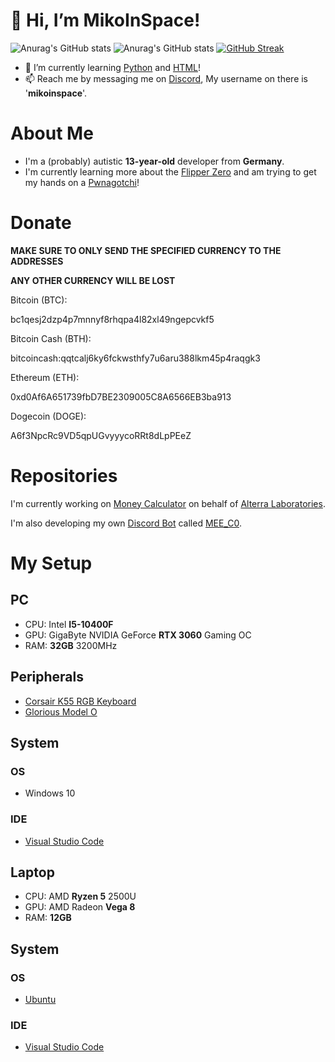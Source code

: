 # 👋 Hi, I’m MikoInSpace!
![Anurag's GitHub stats](https://github-readme-stats.vercel.app/api/top-langs/?username=mikoinspace&langs_count=8&theme=transparent)
![Anurag's GitHub stats](https://github-readme-stats.vercel.app/api?username=mikoinspace&show_icons=true&theme=transparent)
[![GitHub Streak](https://streak-stats.demolab.com/?user=MikoInSpace&theme=transparent)](https://git.io/streak-stats)
- 🌱 I’m currently learning [Python](https://python.org) and [HTML](https://en.wikipedia.org/wiki/HTML)!
- 📫 Reach me by messaging me on [Discord](https://discord.com), My username on there is '**mikoinspace**'.

# About Me
- I'm a (probably) autistic **13-year-old** developer from __Germany__.
- I'm currently learning more about the [Flipper Zero](https://flipperzero.one) and am trying to get my hands on a [Pwnagotchi](https://pwnagotchi.ai)!

# Donate
__MAKE SURE TO ONLY SEND THE SPECIFIED CURRENCY TO THE ADDRESSES__

__ANY OTHER CURRENCY WILL BE LOST__

Bitcoin (BTC): 

bc1qesj2dzp4p7mnnyf8rhqpa4l82xl49ngepcvkf5

Bitcoin Cash (BTH):

bitcoincash:qqtcalj6ky6fckwsthfy7u6aru388lkm45p4raqgk3

Ethereum (ETH): 

0xd0Af6A651739fbD7BE2309005C8A6566EB3ba913

Dogecoin (DOGE): 

A6f3NpcRc9VD5qpUGvyyycoRRt8dLpPEeZ

# Repositories

I'm currently working on [Money Calculator](https://github.com/AlterraLaboratories/Money-Calculator) on behalf of [Alterra Laboratories](https://alterralaboratories.github.io/Website/).

I'm also developing my own [Discord Bot](https://discord.com/developers/) called [MEE_C0](https://github.com/MikoInSpace/MEE_C0).

# My Setup
## PC
- CPU: Intel __I5-10400F__
- GPU: GigaByte NVIDIA GeForce __RTX 3060__ Gaming OC
- RAM: __32GB__ 3200MHz

## Peripherals
- [Corsair K55 RGB Keyboard](https://www.corsair.com/de/de/p/keyboards/ch-9206015-de/k55-rgb-gaming-keyboard-de-ch-9206015-de)
- [Glorious Model O](https://www.gloriousgaming.com/products/glorious-model-o-black)

## System
### OS
- Windows 10
### IDE
- [Visual Studio Code](https://code.visualstudio.com/)

## Laptop
- CPU: AMD __Ryzen 5__ 2500U
- GPU: AMD Radeon __Vega 8__
- RAM: __12GB__

## System
### OS
- [Ubuntu](https://ubuntu.com/)
### IDE
- [Visual Studio Code](https://code.visualstudio.com/)
  
